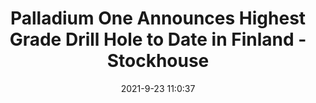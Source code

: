 ---
"title": "Palladium One Announces Highest Grade Drill Hole to Date in Finland - Stockhouse"
"date": "2021-9-23 11:0:37"
"feed_name": "GOOGLENEWSDRILLING"
"feed_website": "https://news.google.com/search?q=drilling%2Bincident&hl=en-US&gl=US&ceid=US:en"
"feed_rss": "https://news.google.com/rss/search?q=drilling%2Bincident&hl=en-US&gl=US&ceid=US:en"
"link": "https://stockhouse.com/news/press-releases/2021/09/23/palladium-one-announces-highest-grade-drill-hole-to-date-in-finland"
"file": "_posts/2021-1-1-df73670efd5c20915fedc7190ed04a0d2d68bed5.md"
"accident": "0"
"drilling": "0"
"dead": "0"
"injured": "0"
"where": "unknown site"
---